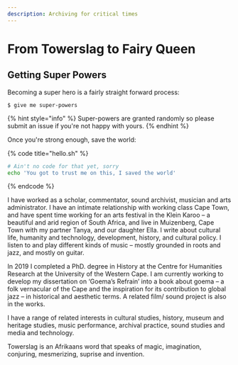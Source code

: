 ```yaml
---
description: Archiving for critical times
---
```


# From Towerslag to Fairy Queen

## Getting Super Powers

Becoming a super hero is a fairly straight forward process:

```
$ give me super-powers
```

{% hint style="info" %}
 Super-powers are granted randomly so please submit an issue if you're not happy with yours.
{% endhint %}

Once you're strong enough, save the world:

{% code title="hello.sh" %}
```bash
# Ain't no code for that yet, sorry
echo 'You got to trust me on this, I saved the world'
```
{% endcode %}

I have worked as a scholar, commentator, sound archivist, musician and arts administrator. I have an intimate relationship with working class Cape Town, and have spent time working for an arts festival in the Klein Karoo – a beautiful and arid region of South Africa, and live in Muizenberg, Cape Town with my partner Tanya, and our daughter Ella. I write about cultural life, humanity and technology, development, history, and cultural policy. I listen to and play different kinds of music – mostly grounded in roots and jazz, and mostly on guitar.

In 2019 I completed a PhD. degree in History at the Centre for Humanities Research at the University of the Western Cape. I am currently working to develop my dissertation on ‘Goema’s Refrain’ into a book about goema – a folk vernacular of the Cape and the inspiration for its contribution to global jazz – in historical and aesthetic terms. A related film/ sound project is also in the works.

I have a range of related interests in cultural studies, history, museum and heritage studies, music performance, archival practice, sound studies and media and technology.

Towerslag is an Afrikaans word that speaks of magic, imagination, conjuring, mesmerizing, suprise and invention.


